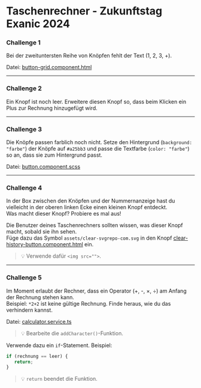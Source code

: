 # Taschenrechner - Zukunftstag Exanic 2024

### Challenge 1

Bei der zweituntersten Reihe von Knöpfen fehlt der Text (1, 2, 3, +).

Datei: [button-grid.component.html](./src/app/buttons/button-grid/button-grid.component.html)

---

### Challenge 2

Ein Knopf ist noch leer. Erweitere diesen Knopf so, dass beim Klicken ein Plus zur Rechnung hinzugefügt wird.

---

### Challenge 3

Die Knöpfe passen farblich noch nicht. Setze den Hintergrund (`background: "farbe"`) der Knöpfe auf `#a25bb3` und passe die Textfarbe (`color: "farbe"`) so an, dass sie zum Hintergrund passt.

Datei: [button.component.scss](./src/app/buttons/button/button.component.scss)

---

### Challenge 4

In der Box zwischen den Knöpfen und der Nummernanzeige hast du vielleicht in der oberen linken Ecke einen kleinen Knopf entdeckt.  
Was macht dieser Knopf? Probiere es mal aus!

Die Benutzer deines Taschenrechners sollten wissen, was dieser Knopf macht, sobald sie ihn sehen.  
Füge dazu das Symbol `assets/clear-svgrepo-com.svg` in den Knopf [clear-history-button.component.html](/src/app/history-box/clear-history-button/clear-history-button.component.html) ein.

> 💡 Verwende dafür `<img src="">`.

---

### Challenge 5

Im Moment erlaubt der Rechner, dass ein Operator (+, -, ×, ÷) am Anfang der Rechnung stehen kann.  
Beispiel: `*2+2` ist keine gültige Rechnung. Finde heraus, wie du das verhindern kannst.

Datei: [calculator.service.ts](/src/app/calculator.service.ts)

> 💡 Bearbeite die `addCharacter()`-Funktion.

Verwende dazu ein `if`-Statement. Beispiel:

```ts
if (rechnung == leer) {
   return;
}
```

> 💡 `return` beendet die Funktion.